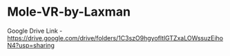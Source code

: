 # Mole-VR-by-Laxman
Google Drive Link -  https://drive.google.com/drive/folders/1C3szO9hgyofltlGTZxaLOWssuzEihoN4?usp=sharing
